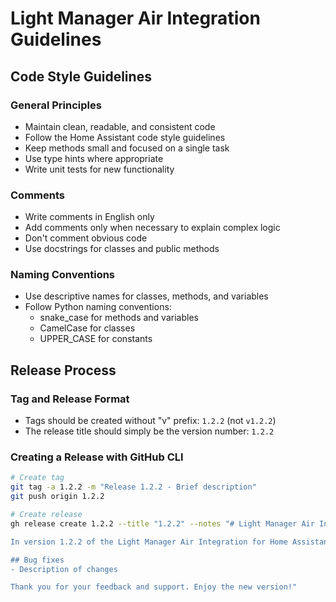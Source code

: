 # Light Manager Air Integration Guidelines

## Code Style Guidelines

### General Principles
- Maintain clean, readable, and consistent code
- Follow the Home Assistant code style guidelines
- Keep methods small and focused on a single task
- Use type hints where appropriate
- Write unit tests for new functionality

### Comments
- Write comments in English only
- Add comments only when necessary to explain complex logic
- Don't comment obvious code
- Use docstrings for classes and public methods

### Naming Conventions
- Use descriptive names for classes, methods, and variables
- Follow Python naming conventions:
  - snake_case for methods and variables
  - CamelCase for classes
  - UPPER_CASE for constants

## Release Process

### Tag and Release Format
- Tags should be created without "v" prefix: `1.2.2` (not `v1.2.2`)
- The release title should simply be the version number: `1.2.2`

### Creating a Release with GitHub CLI
```bash
# Create tag
git tag -a 1.2.2 -m "Release 1.2.2 - Brief description"
git push origin 1.2.2

# Create release
gh release create 1.2.2 --title "1.2.2" --notes "# Light Manager Air Integration 1.2.2

In version 1.2.2 of the Light Manager Air Integration for Home Assistant, the following changes have been made:

## Bug fixes
- Description of changes

Thank you for your feedback and support. Enjoy the new version!"
```

